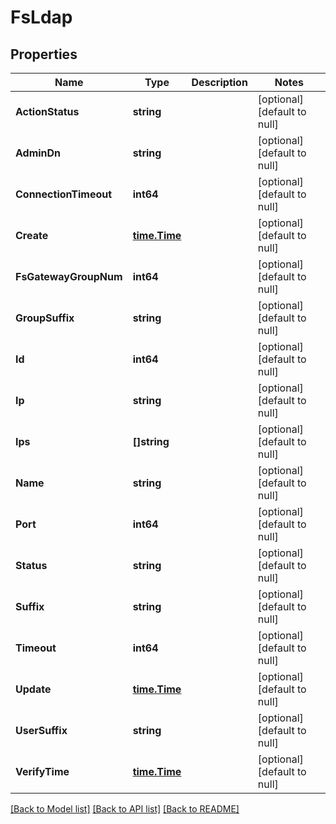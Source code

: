 # FsLdap

## Properties
Name | Type | Description | Notes
------------ | ------------- | ------------- | -------------
**ActionStatus** | **string** |  | [optional] [default to null]
**AdminDn** | **string** |  | [optional] [default to null]
**ConnectionTimeout** | **int64** |  | [optional] [default to null]
**Create** | [**time.Time**](time.Time.md) |  | [optional] [default to null]
**FsGatewayGroupNum** | **int64** |  | [optional] [default to null]
**GroupSuffix** | **string** |  | [optional] [default to null]
**Id** | **int64** |  | [optional] [default to null]
**Ip** | **string** |  | [optional] [default to null]
**Ips** | **[]string** |  | [optional] [default to null]
**Name** | **string** |  | [optional] [default to null]
**Port** | **int64** |  | [optional] [default to null]
**Status** | **string** |  | [optional] [default to null]
**Suffix** | **string** |  | [optional] [default to null]
**Timeout** | **int64** |  | [optional] [default to null]
**Update** | [**time.Time**](time.Time.md) |  | [optional] [default to null]
**UserSuffix** | **string** |  | [optional] [default to null]
**VerifyTime** | [**time.Time**](time.Time.md) |  | [optional] [default to null]

[[Back to Model list]](../README.md#documentation-for-models) [[Back to API list]](../README.md#documentation-for-api-endpoints) [[Back to README]](../README.md)



